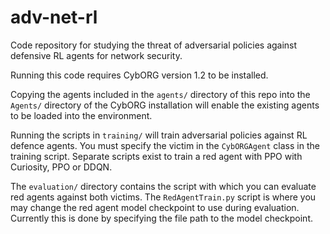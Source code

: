 # adv-net-rl
Code repository for studying the threat of adversarial policies against defensive RL agents for network security.

Running this code requires CybORG version 1.2 to be installed. 

Copying the agents included in the `agents/` directory of this repo into the `Agents/` directory of the CybORG installation will enable the existing agents to be loaded into the environment. 

Running the scripts in `training/` will train adversarial policies against RL defence agents. You must specify the victim in the `CybORGAgent` class in the training script. Separate scripts exist to train a red agent with PPO with Curiosity, PPO or DDQN.

The `evaluation/` directory contains the script with which you can evaluate red agents against both victims. The `RedAgentTrain.py` script is where you may change the red agent model checkpoint to use during evaluation. Currently this is done by specifying the file path to the model checkpoint.

